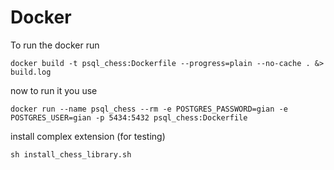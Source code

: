 # Docker
To run the docker run 
```
docker build -t psql_chess:Dockerfile --progress=plain --no-cache . &> build.log
```

now to run it you use 
```
docker run --name psql_chess --rm -e POSTGRES_PASSWORD=gian -e POSTGRES_USER=gian -p 5434:5432 psql_chess:Dockerfile
```

install complex extension (for testing)

```
sh install_chess_library.sh
```

